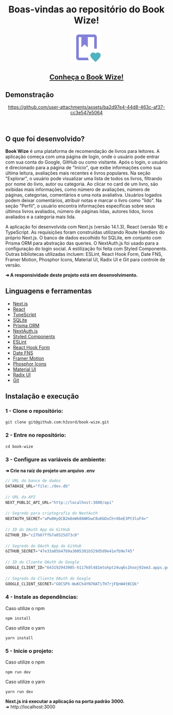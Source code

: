 <h1 align="center">Boas-vindas ao repositório do Book Wize!</h1>

<div align="center"><img src="public/book-app.svg" /></div>

<h2 align="center">
  <a href="https://book-wize.up.railway.app" target="_blank">
    Conheça o Book Wize!
  </a>
</h2>

## Demonstração

<div align="center">
  
  https://github.com/user-attachments/assets/ba2d97e4-44d8-463c-af37-cc3e547e5064

</div>

<br/>

## O que foi desenvolvido?

<strong>Book Wize</strong> é uma plataforma de recomendação de livros para leitores. A aplicação começa com uma página de login, onde o usuário pode entrar com sua conta do Google, GitHub ou como visitante. Após o login, o usuário é direcionado para a página de "Início", que exibe informações como sua última leitura, avaliações mais recentes e livros populares. Na seção "Explorar", o usuário pode visualizar uma lista de todos os livros, filtrando por nome do livro, autor ou categoria. Ao clicar no card de um livro, são exibidas mais informações, como número de avaliações, número de páginas, categorias, comentários e uma nota avaliativa. Usuários logados podem deixar comentários, atribuir notas e marcar o livro como "lido". Na seção "Perfil", o usuário encontra informações específicas sobre seus últimos livros avaliados, número de páginas lidas, autores lidos, livros avaliados e a categoria mais lida.

A aplicação foi desenvolvida com Next.js (versão 14.1.3), React (versão 18) e TypeScript. As requisições foram construídas utilizando Route Handlers do próprio Next.js. O banco de dados escolhido foi SQLite, em conjunto com Prisma ORM para abstração das queries. O NextAuth.js foi usado para a configuração do login social. A estilização foi feita com Styled Components. Outras bibliotecas utilizadas incluem: ESLint, React Hook Form, Date FNS, Framer Motion, Phosphor Icons, Material UI, Radix UI e Git para controle de versão.

<strong>➜ A responsividade deste projeto está em desenvolvimento.</strong>

## Linguagens e ferramentas

- [Next.js](https://nextjs.org/)
- [React](https://react.dev/)
- [TypeScript](https://www.typescriptlang.org/)
- [SQLite](https://www.sqlite.org/)
- [Prisma ORM](https://www.prisma.io/)
- [NextAuth.js](https://next-auth.js.org/)
- [Styled Components](https://styled-components.com/)
- [ESLint](https://eslint.org/)
- [React Hook Form](https://react-hook-form.com/)
- [Date FNS](https://date-fns.org/)
- [Framer Motion](https://www.framer.com/motion/)
- [Phosphor Icons](https://phosphoricons.com/)
- [Material UI](https://mui.com/material-ui/)
- [Radix UI](https://www.radix-ui.com/)
- [Git](https://git-scm.com/)

## Instalação e execução

### 1 - Clone o repositório:
```
git clone git@github.com:h3zord/book-wize.git
```

### 2 - Entre no repositório:
```
cd book-wize
```

### 3 - Configure as variáveis de ambiente:
<strong>➜ Crie na raíz do projeto um arquivo .env</strong>

```javascript
// URL do banco de dados
DATABASE_URL="file:./dev.db"

// URL da API
NEXT_PUBLIC_API_URL="http://localhost:3000/api"

// Segredo para criptografia do NextAuth
NEXTAUTH_SECRET="aPw0HyQCB2m8eWk86WKbwC0uKbDxCh+X6eE3Pt3luF4="

// ID do OAuth App do GitHub
GITHUB_ID="c27b67ffb7a0525d73c8"

// Segredo do OAuth App do GitHub
GITHUB_SECRET="47e33a05b47b9a3005381b529d5d9e41efb9e745"

// ID do Cliente OAuth do Google
GOOGLE_CLIENT_ID="643192943905-h117k0l481mtohpt24uq6s1hooj92em3.apps.googleusercontent.com"

// Segredo do Cliente OAuth do Google
GOOGLE_CLIENT_SECRET="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"
```

### 4 - Instale as dependências:
Caso utilize o npm
```
npm install
```
Caso utilize o yarn
```
yarn install
```

### 5 - Inicie o projeto:
Caso utilize o npm
```
npm run dev
```
Caso utilize o yarn
```
yarn run dev
```

<strong>Next.js irá executar a aplicação na porta padrão 3000.</strong>
<br/>
➜ http://localhost:3000